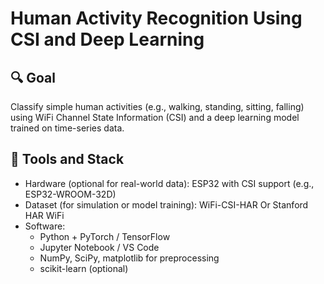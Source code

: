 # Human Activity Recognition Using CSI and Deep Learning

## 🔍 Goal
Classify simple human activities (e.g., walking, standing, sitting, falling) using WiFi Channel State Information (CSI) and a deep learning model trained on time-series data.

## 🧰 Tools and Stack
- Hardware (optional for real-world data): ESP32 with CSI support (e.g., ESP32-WROOM-32D)
- Dataset (for simulation or model training): WiFi-CSI-HAR Or Stanford HAR WiFi
- Software:
  - Python + PyTorch / TensorFlow
  - Jupyter Notebook / VS Code
  - NumPy, SciPy, matplotlib for preprocessing
  - scikit-learn (optional)
